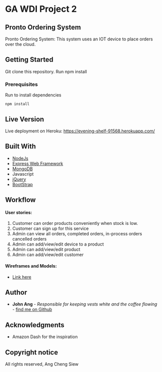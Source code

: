 # GA WDI Project 2
## Pronto Ordering System

Pronto Ordering System:
This system uses an IOT device to place orders over the cloud.


## Getting Started

Git clone this repository.
Run npm install

### Prerequisites

Run to install dependencies
```
npm install
```


## Live Version

Live deployment on Heroku: https://evening-shelf-91568.herokuapp.com/

## Built With
* [NodeJs](https://nodejs.org/)
* [Express Web Framework](http://expressjs.com/)
* [MongoDB](https://www.mongodb.com/)
* Javascript
* [jQuery](http://jquery.com/)
* [BootStrap](http://getbootstrap.com/)

## Workflow
#### User stories:
1. Customer can order products conveniently when stock is low.
2. Customer can sign up for this service
3. Admin can view all orders, completed orders, in-process orders cancelled orders
4. Admin can add/view/edit device to a product
5. Admin can add/view/edit product
6. Admin can add/view/edit customer

#### Wireframes and Models:
* [Link here](https://github.com/wdi-sg/wdi-project-2-johnacs/blob/master/assets/modelsnwireframes.pdf)

## Author
* **John Ang** - *Responsible for keeping vests white and the coffee flowing* - [find me on Github](https://github.com/johnacs)

## Acknowledgments
* Amazon Dash for the inspiration

## Copyright notice
All rights reserved, Ang Cheng Siew
